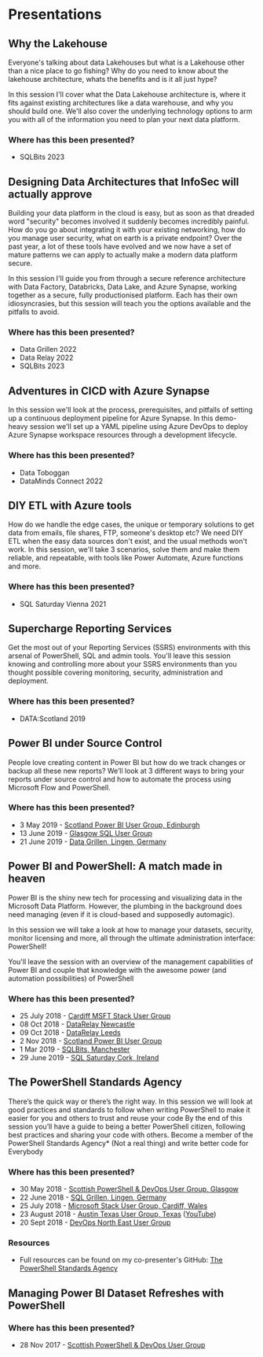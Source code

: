 # Presentations

## Why the Lakehouse
Everyone's talking about data Lakehouses but what is a Lakehouse other than a nice place to go fishing? Why do you need to know about the lakehouse architecture, whats the benefits and is it all just hype?
	
In this session I'll cover what the Data Lakehouse architecture is, where it fits against existing architectures like a data warehouse, and why you should build one. We'll also cover the underlying technology options to arm you with all of the information you need to plan your next data platform.

### Where has this been presented?

- SQLBits 2023
  
## Designing Data Architectures that InfoSec will actually approve
Building your data platform in the cloud is easy, but as soon as that dreaded word "security" becomes involved it suddenly becomes incredibly painful. How do you go about integrating it with your existing networking, how do you manage user security, what on earth is a private endpoint? Over the past year, a lot of these tools have evolved and we now have a set of mature patterns we can apply to actually make a modern data platform secure.

In this session I'll guide you from through a secure reference architecture with Data Factory, Databricks, Data Lake, and Azure Synapse, working together as a secure, fully productionised platform. Each has their own idiosyncrasies, but this session will teach you the options available and the pitfalls to avoid.

### Where has this been presented?

- Data Grillen 2022
- Data Relay 2022
- SQLBits 2023
## Adventures in CICD with Azure Synapse

In this session we'll look at the process, prerequisites, and pitfalls of setting up a continuous deployment pipeline for Azure Synapse. In this demo-heavy session we'll set up a YAML pipeline using Azure DevOps to deploy Azure Synapse workspace resources through a development lifecycle.

### Where has this been presented?

- Data Toboggan
- DataMinds Connect 2022

## DIY ETL with Azure tools

How do we handle the edge cases, the unique or temporary solutions to get data from emails, file shares, FTP, someone's desktop etc? 
We need DIY ETL when the easy data sources don't exist, and the usual methods won't work.
In this session, we'll take 3 scenarios, solve them and make them reliable, and repeatable, with tools like Power Automate, Azure functions and more. 

### Where has this been presented?

- SQL Saturday Vienna 2021

## Supercharge Reporting Services

Get the most out of your Reporting Services (SSRS) environments with this arsenal of PowerShell, SQL and admin tools. You'll leave this session knowing and controlling more about your SSRS environments than you thought possible covering monitoring, security, administration and deployment.

### Where has this been presented?

- DATA:Scotland 2019

## Power BI under Source Control

People love creating content in Power BI but how do we track changes or backup all these new reports? We’ll look at 3 different ways to bring your reports under source control and how to automate the process using Microsoft Flow and PowerShell.

### Where has this been presented?

* 3 May 2019 - [Scotland Power BI User Group, Edinburgh](https://www.pbiusergroup.com/powerbiug/communities/community-home?communitykey=898806f2-f830-40c4-a8b2-119cb2f4d5ce&tab=groupdetails)
* 13 June 2019 - [Glasgow SQL User Group](https://www.meetup.com/Glasgow-SQL-User-Group/events/258438284/)
* 21 June 2019 - [Data Grillen, Lingen, Germany](https://datagrillen.com/)

## Power BI and PowerShell: A match made in heaven

Power BI is the shiny new tech for processing and visualizing data in the Microsoft Data Platform. However, the plumbing in the background does need managing (even if it is cloud-based and supposedly automagic).

In this session we will take a look at how to manage your datasets, security, monitor licensing and more, all through the ultimate administration interface: PowerShell!

You'll leave the session with an overview of the management capabilities of Power BI and couple that knowledge with the awesome power (and automation possibilities) of PowerShell

### Where has this been presented?

* 25 July 2018 - [Cardiff MSFT Stack User Group](https://www.meetup.com/MSFT-Stack/events/252272109/)
* 08 Oct 2018 - [DataRelay Newcastle](https://DataRelay.co.uk/)
* 09 Oct 2018 - [DataRelay Leeds](https://DataRelay.co.uk/)
* 2 Nov 2018 - [Scotland Power BI User Group](https://www.pbiusergroup.com/powerbiug/communities/community-home?communitykey=898806f2-f830-40c4-a8b2-119cb2f4d5ce&tab=groupdetails)
* 1 Mar 2019 - [SQLBits, Manchester](https://sqlbits.com/Sessions/Event18/Power_BI_and_PowerShell-A_Match_Made_in_Heaven)
* 29 June 2019 - [SQL Saturday Cork, Ireland](https://www.sqlsaturday.com/862)

## The PowerShell Standards Agency

There’s the quick way or there’s the right way. In this session we will look at good practices and standards to follow when writing PowerShell to make it easier for you and others to trust and reuse your code
By the end of this session you’ll have a guide to being a better PowerShell citizen, following best practices and sharing your code with others.
Become a member of the PowerShell Standards Agency* (Not a real thing) and write better code for Everybody

### Where has this been presented?

* 30 May 2018 - [Scottish PowerShell & DevOps User Group, Glasgow](https://psdevopsug.scot/post/may-2018-meetup/)
* 22 June 2018 - [SQL Grillen, Lingen, Germany](https://sqlgrillen.de/)
* 25 July 2018 - [Microsoft Stack User Group, Cardiff, Wales](https://www.meetup.com/MSFT-Stack)
* 23 August 2018 - [Austin Texas User Group, Texas](https://www.meetup.com/AustinAUG/) ([YouTube](https://www.youtube.com/watch?v=mIB_clNeR9A))
* 20 Sept 2018 - [DevOps North East User Group](https://www.meetup.com/DevOpsNorthEast/events/dljmmpyxmbbc/)

### Resources

* Full resources can be found on my co-presenter's GitHub: [The PowerShell Standards Agency](https://github.com/pauby/presentations/tree/master/The%20PowerShell%20Standards%20Agency)


## Managing Power BI Dataset Refreshes with PowerShell

### Where has this been presented?

* 28 Nov 2017 - [Scottish PowerShell & DevOps User Group](https://psdevopsug.scot/meetups/2017-11-november/)

